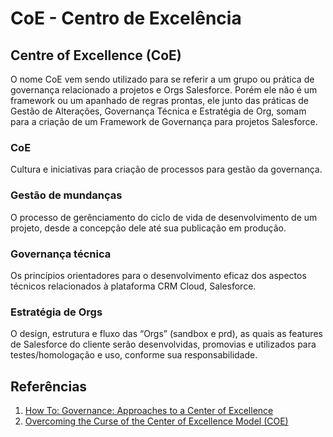# CoE - Centro de Excelência

## Centre of Excellence (CoE)

O nome CoE vem sendo utilizado para se referir a um grupo ou prática de governança relacionado a projetos e Orgs Salesforce. Porém ele não é um framework ou um apanhado de regras prontas, ele junto das práticas de Gestão de Alterações, Governança Técnica e Estratégia de Org, somam para a criação de um Framework de Governança para projetos Salesforce.

### CoE
Cultura e iniciativas para criação de processos para gestão da governança.

### Gestão de mundanças
O processo de gerênciamento do ciclo de vida de desenvolvimento de um projeto, desde a concepção dele até sua publicação em produção.

### Governança técnica
Os princípios orientadores para o desenvolvimento eficaz dos aspectos técnicos relacionados à plataforma CRM Cloud, Salesforce.

### Estratégia de Orgs
O design, estrutura e fluxo das “Orgs” (sandbox e prd), as quais as features de Salesforce do cliente serão desenvolvidas, promovias e utilizados para testes/homologação e uso, conforme sua responsabilidade.

## Referências
1. [How To: Governance: Approaches to a Center of Excellence](https://help.salesforce.com/s/articleView?id=000392997&type=1)
2. [Overcoming the Curse of the Center of Excellence Model (COE)](https://www.salesforce.com/blog/center-of-excellence-curse/)
